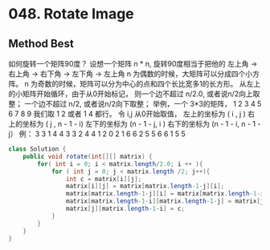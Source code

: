 # 048. Rotate Image


## Method Best
如何旋转一个矩阵90度？
设想一个矩阵 n * n, 旋转90度相当于把他的
左上角 -> 右上角 -> 右下角 -> 左下角 -> 左上角
n 为偶数的时候，大矩阵可以分成四个小方阵。
n 为奇数的时候，矩阵可以分为中心的点和四个长比宽多1的长方形。
从左上的小矩阵开始循环，由于从0开始标记，
则一个边不超过 n/2.0, 或者说n/2向上取整；
一个边不超过 n/2, 或者说n/2向下取整；
举例，一个 3*3的矩阵，
1 2 3
4 5 6
7 8 9
我们取 1 2 或者 1 4 都行。
令 i,j 从0开始取值，
左上的坐标为 (    i    ,     j    )
右上的坐标为 (    j    , n - 1 - i)
左下的坐标为 (n - 1 - j,     i    )
右下的坐标为 (n - 1 - i, n - 1 - j）
例：
3 3 1 4 4
3 3 2 4 4
1 2 0 2 1
6 6 2 5 5
6 6 1 5 5


```Java
class Solution {
    public void rotate(int[][] matrix) {
        for( int i = 0; i < matrix.length/2.0; i ++ ){
            for ( int j = 0; j < matrix.length /2; j++){
                int c = matrix[i][j];
                matrix[i][j] = matrix[matrix.length-1-j][i];
                matrix[matrix.length-1-j][i] = matrix[matrix.length-1-i][matrix.length-1-j];
                matrix[matrix.length-1-i][matrix.length-1-j] = matrix[j][matrix.length-1-i];
                matrix[j][matrix.length-1-i] = c;
            }
        }
    }
}
```
